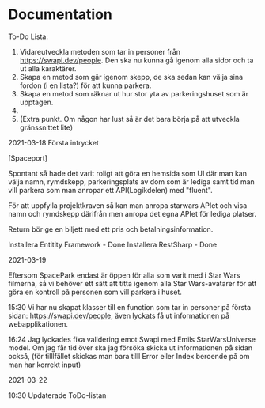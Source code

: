 # Documentation
To-Do Lista:
1. Vidareutveckla metoden som tar in personer från https://swapi.dev/people. Den ska nu kunna gå igenom alla sidor och ta ut alla karaktärer.
2. Skapa en metod som går igenom <inputs> skepp, de ska sedan kan välja sina fordon (i en lista?) för att kunna parkera.
3. Skapa en metod som räknar ut hur stor yta av parkeringshuset som är upptagen.
4. 
5. (Extra punkt. Om någon har lust så är det bara börja på att utveckla gränssnittet lite) 

2021-03-18
Första intrycket

[Spaceport]

Spontant så hade det varit roligt att göra en hemsida som UI
där man kan välja namn, rymdskepp, parkeringsplats av dom som är lediga
samt tid man vill parkera som man anropar ett API(Logikdelen) med "fluent".

För att uppfylla projektkraven så kan man anropa starwars APIet och
visa namn och rymdskepp därifrån men anropa det egna APIet för
lediga platser.

Return bör ge en biljett med ett pris och betalningsinformation.

Installera Entitity Framework - Done
Installera RestSharp - Done


2021-03-19

Eftersom SpacePark endast är öppen för alla som varit med i Star Wars filmerna,
så vi behöver ett sätt att titta igenom alla Star Wars-avatarer för att göra en kontroll på personen som vill parkera i huset. 

15:30
Vi har nu skapat klasser till en function som tar in personer på första sidan: https://swapi.dev/people,
även lyckats få ut informationen på webapplikationen.


16:24
Jag lyckades fixa validering emot Swapi med Emils StarWarsUniverse model.
Om jag får tid över ska jag försöka skicka ut informationen på sidan också, (för tilllfället skickas man bara tilll Error eller Index beroende på om man har korrekt input)

2021-03-22

10:30
Updaterade ToDo-listan
